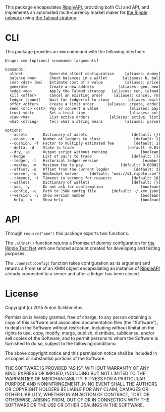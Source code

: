 This package encapsulates [RippleAPI][2], providing both CLI and API,
and implements an automated multi-currency market maker for
[the Ripple network][1] using [the Talmud strategy][4].

# CLI

This package provides an `xmm` command with the following interface:

```
Usage: xmm [options] <command> [arguments]

Commands:
  altnet            Generate altnet configuration     [aliases: dummy]
  balance <me>      Check balances in a wallet       [aliases: b, bal]
  cost <dst> [me]   Estimate cost of a value          [aliases: price]
  generate          Create a new address           [aliases: gen, new]
  hedge <me>        Apply the Talmud strategy   [aliases: run, talmud]
  kill <offer>      Cancel an existing order     [aliases: cancel, rm]
  ledger [count]    Wait for ledger(s) to close        [aliases: wait]
  offer <offer>     Create a limit order      [aliases: create, order]
  send <src> <dst>  Pay or convert a value              [aliases: pay]
  trust <dst>       Set a trust line                    [aliases: set]
  view <me>         List active orders         [aliases: active, list]
  what <string>     Tell what a string means          [aliases: parse]

Options:
  --assets       Dictionary of assets                    [default: {}]
  --count, -n    Number of ledgers to close               [default: 1]
  --cushion, -f  Factor to multiply estimated fee         [default: 1]
  --delta, -d    Stake to trade                        [default: 0.01]
  --dry, -p      Output script without running               [boolean]
  --hedge        List of pairs to trade                  [default: []]
  --ledger, -l   Historical ledger version                    [number]
  --maxfee, -m   Maximum fee to pay                 [default: 0.00001]
  --offset, -o   Offset from the current legder           [default: 3]
  --server, -s   WebSocket server     [default: "wss://s1.ripple.com"]
  --timeout, -t  Timeout in seconds for requests         [default: 10]
  --wallets      Dictionary of wallets                   [default: {}]
  --yes, -y      Do not ask for confirmation                 [boolean]
  --config, -c   Path to JSON config file       [default: ~/.xmm.json]
  --version, -v  Show version number                         [boolean]
  --help, -h     Show help                                   [boolean]

```

# API

Through `require("xmm")` this package exports two functions.

The `.altnet()` function returns a Promise of dummy configuration
for [the Ripple Test Net][3] with one funded account created for
developing and testing purposes.

The `.connect(config)` function takes configuration as its argument and
returns a Promise of an XMM object encapsulating an instance of [RippleAPI][2]
already connected to a server and after a ledger has been closed.

[1]: https://ripple.com/
[2]: https://ripple.com/build/rippleapi/
[3]: https://ripple.com/build/ripple-test-net/
[4]: https://github.com/codedot/xmm/wiki

# License

Copyright (c) 2015 Anton Salikhmetov

Permission is hereby granted, free of charge, to any person obtaining a copy
of this software and associated documentation files (the "Software"), to deal
in the Software without restriction, including without limitation the rights
to use, copy, modify, merge, publish, distribute, sublicense, and/or sell
copies of the Software, and to permit persons to whom the Software is
furnished to do so, subject to the following conditions:

The above copyright notice and this permission notice shall be included in
all copies or substantial portions of the Software.

THE SOFTWARE IS PROVIDED "AS IS", WITHOUT WARRANTY OF ANY KIND, EXPRESS OR
IMPLIED, INCLUDING BUT NOT LIMITED TO THE WARRANTIES OF MERCHANTABILITY,
FITNESS FOR A PARTICULAR PURPOSE AND NONINFRINGEMENT.  IN NO EVENT SHALL THE
AUTHORS OR COPYRIGHT HOLDERS BE LIABLE FOR ANY CLAIM, DAMAGES OR OTHER
LIABILITY, WHETHER IN AN ACTION OF CONTRACT, TORT OR OTHERWISE, ARISING FROM,
OUT OF OR IN CONNECTION WITH THE SOFTWARE OR THE USE OR OTHER DEALINGS IN
THE SOFTWARE.
